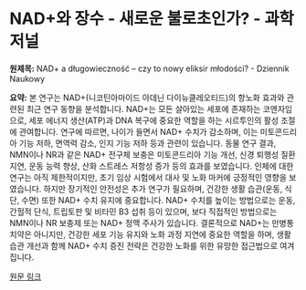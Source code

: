 # NAD+와 장수 - 새로운 불로초인가? - 과학 저널

**원제목:** NAD+ a długowieczność – czy to nowy eliksir młodości? - Dziennik Naukowy

**요약:** 본 연구는 NAD+(니코틴아마이드 아데닌 다이뉴클레오티드)의 항노화 효과와 관련된 최근 연구 동향을 분석합니다.  NAD+는 모든 살아있는 세포에 존재하는 코엔자임으로, 세포 에너지 생산(ATP)과 DNA 복구에 중요한 역할을 하는 시르투인의 활성 조절에 관여합니다.  연구에 따르면, 나이가 들면서 NAD+ 수치가 감소하며, 이는 미토콘드리아 기능 저하, 면역력 감소, 인지 기능 저하 등과 관련이 있습니다.  동물 연구 결과, NMN이나 NR과 같은 NAD+ 전구체 보충은 미토콘드리아 기능 개선, 신경 퇴행성 질환 지연, 운동 능력 향상, 산화 스트레스 저항성 증가 등의 효과를 보였습니다.  인체에 대한 연구는 아직 제한적이지만, 초기 임상 시험에서 대사 및 노화 마커에 긍정적인 영향을 보였습니다.  하지만 장기적인 안전성은 추가 연구가 필요하며, 건강한 생활 습관(운동, 식단, 수면) 또한 NAD+ 수치 유지에 중요합니다.  NAD+ 수치를 높이는 방법으로는 운동, 간헐적 단식, 트립토판 및 비타민 B3 섭취 등이 있으며,  보다 직접적인 방법으로는 NMN이나 NR 보충제 또는 NAD+ 정맥 주사가 있습니다.  결론적으로 NAD+는 만병통치약은 아니지만, 건강한 세포 기능 유지와 노화 과정 지연에 중요한 역할을 하며,  생활 습관 개선과 함께  NAD+ 수치 증진 전략은 건강한 노화를 위한 유망한 접근법으로 여겨집니다.

[원문 링크](https://dzienniknaukowy.pl/nad-a-dlugowiecznosc-czy-to-nowy-eliksir-mlodosci)
